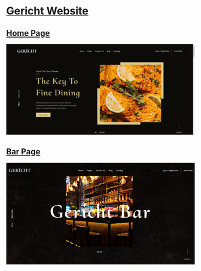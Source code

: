 # [Gericht Website](https://ice-cubexq.github.io/GerichtWebsite/) 
## [Home Page](https://ice-cubexq.github.io/GerichtWebsite/home.html)
![Home page](/img/screenshots/screenshot.png)
## [Bar Page](https://ice-cubexq.github.io/GerichtWebsite/bar.html)
![Bar page](/img/screenshots/screenshot2.jpg)
